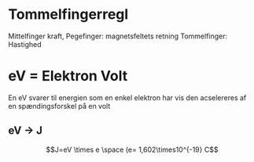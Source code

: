 
# Tommelfingerregl
Mittelfinger kraft,
Pegefinger: magnetsfeltets retning
Tommelfinger: Hastighed

# eV = Elektron Volt

En eV svarer til energien som en enkel elektron har vis den acselereres af en spændingsforskel på en volt
## eV -> J
$$J=eV \times e \space (e= 1,602\times10^{-19} C$$